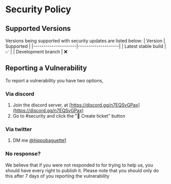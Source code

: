 # Security Policy

## Supported Versions

Versions being supported with security updates are listed below:
| Version             | Supported          |
|---------------------|--------------------|
| Latest stable build | :white_check_mark: |
| Development branch  | :x:                

## Reporting a Vulnerability

To report a vulnerability you have two options,

### Via discord
1. Join the discord server, at [https://discord.gg/n7EQSvGPax](https://discord.gg/n7EQSvGPax) 
2. Go to #security and click the "📩 Create ticket" button

### Via twitter
1. DM me [@hippobaguette1](https://twitter.com/hippobaguette1)

### No response?
We believe that if you were not responded to for trying to help us, you should have every right to publish it.
Please note that you should only do this after 7 days of you reporting the vulnerability
